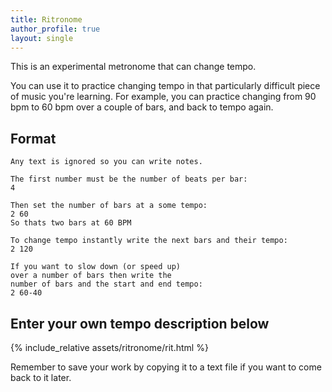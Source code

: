```yaml
---
title: Ritronome
author_profile: true
layout: single
---
```


This is an experimental metronome that can change tempo.

You can use it to practice changing tempo in that particularly difficult piece of music you're learning. For example, you can practice changing from 90 bpm to 60 bpm over a couple of bars, and back to tempo again.

## Format

    Any text is ignored so you can write notes.
    
    The first number must be the number of beats per bar:
    4

    Then set the number of bars at a some tempo:
    2 60
    So thats two bars at 60 BPM

    To change tempo instantly write the next bars and their tempo:
    2 120

    If you want to slow down (or speed up)
    over a number of bars then write the
    number of bars and the start and end tempo:
    2 60-40

## Enter your own tempo description below
{% include_relative assets/ritronome/rit.html %}

Remember to save your work by copying it to a text file if you want to come back to it later.
